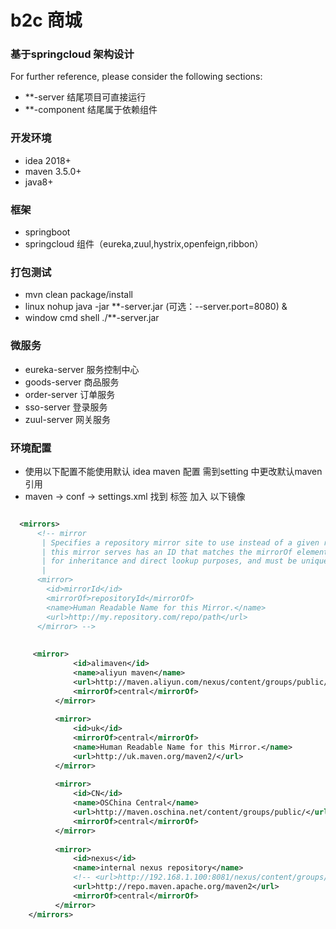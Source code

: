 # b2c 商城

### 基于springcloud 架构设计 
For further reference, please consider the following sections:

* **-server 结尾项目可直接运行
* **-component 结尾属于依赖组件

### 开发环境
* idea 2018+
* maven 3.5.0+
* java8+

### 框架
* springboot
* springcloud 组件（eureka,zuul,hystrix,openfeign,ribbon）

### 打包测试
* mvn clean package/install
* linux  nohup java -jar **-server.jar (可选：--server.port=8080) & 
* window cmd shell ./**-server.jar

### 微服务
* eureka-server 服务控制中心
* goods-server  商品服务
* order-server  订单服务
* sso-server    登录服务
* zuul-server   网关服务

### 环境配置
* 使用以下配置不能使用默认 idea maven 配置 需到setting 中更改默认maven 引用
* maven -> conf -> settings.xml 找到 <mirrors> 标签 加入 以下镜像
```xml

  <mirrors>
      <!-- mirror
       | Specifies a repository mirror site to use instead of a given repository. The repository that
       | this mirror serves has an ID that matches the mirrorOf element of this mirror. IDs are used
       | for inheritance and direct lookup purposes, and must be unique across the set of mirrors.
       |
      <mirror>
        <id>mirrorId</id>
        <mirrorOf>repositoryId</mirrorOf>
        <name>Human Readable Name for this Mirror.</name>
        <url>http://my.repository.com/repo/path</url>
      </mirror> -->
  
  	
  	 <mirror>
              <id>alimaven</id>
              <name>aliyun maven</name>
              <url>http://maven.aliyun.com/nexus/content/groups/public/</url>
              <mirrorOf>central</mirrorOf>
          </mirror>
  
          <mirror>
              <id>uk</id>
              <mirrorOf>central</mirrorOf>
              <name>Human Readable Name for this Mirror.</name>
              <url>http://uk.maven.org/maven2/</url>
          </mirror>
  
          <mirror>
              <id>CN</id>
              <name>OSChina Central</name>
              <url>http://maven.oschina.net/content/groups/public/</url>
              <mirrorOf>central</mirrorOf>
          </mirror>
  
          <mirror>
              <id>nexus</id>
              <name>internal nexus repository</name>
              <!-- <url>http://192.168.1.100:8081/nexus/content/groups/public/</url>-->
              <url>http://repo.maven.apache.org/maven2</url>
              <mirrorOf>central</mirrorOf>
          </mirror>
    </mirrors>
```



